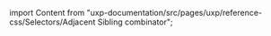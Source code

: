 
import Content from "uxp-documentation/src/pages/uxp/reference-css/Selectors/Adjacent Sibling combinator";

<Content query="product=xd"/>
